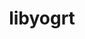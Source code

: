 ---
title: "libyogrt"
layout: cache
categories: [package, v0.19]
meta: {"versions": ["1.27"], "compilers": ["gcc@=11.1.0", "gcc@=7.5.0", "oneapi@=2022.1.0"], "oss": ["ubuntu18.04", "ubuntu20.04"], "platforms": ["linux"], "targets": ["x86_64"], "stacks": ["e4s", "e4s-oneapi", "radiuss", "tutorial"], "num_specs": 3, "num_specs_by_stack": {"tutorial": 1, "radiuss": 1, "e4s": 1, "e4s-oneapi": 1}}
spec_details: [{"hash": "ty6jvyat4pwi3qbfb6k3jgnznetz3cws", "compiler": "gcc@=7.5.0", "versions": ["1.27"], "os": "ubuntu18.04", "platform": "linux", "target": "x86_64", "variants": ["build_system=autotools", "scheduler=slurm", "~static"], "stacks": ["tutorial", "radiuss"], "size": "-", "tarball": "https://binaries.spack.io/releases/v0.19/build_cache/linux-ubuntu18.04-x86_64/gcc-7.5.0/libyogrt-1.27/linux-ubuntu18.04-x86_64-gcc-7.5.0-libyogrt-1.27-ty6jvyat4pwi3qbfb6k3jgnznetz3cws.spack"}, {"hash": "xultv5eskvh2enaptqz5tklx2vdzvxxt", "compiler": "gcc@=11.1.0", "versions": ["1.27"], "os": "ubuntu20.04", "platform": "linux", "target": "x86_64", "variants": ["build_system=autotools", "scheduler=slurm", "~static"], "stacks": ["e4s"], "size": "-", "tarball": "https://binaries.spack.io/releases/v0.19/build_cache/linux-ubuntu20.04-x86_64/gcc-11.1.0/libyogrt-1.27/linux-ubuntu20.04-x86_64-gcc-11.1.0-libyogrt-1.27-xultv5eskvh2enaptqz5tklx2vdzvxxt.spack"}, {"hash": "5vaohucw46a47aoyuobd64nhz7hnpo2i", "compiler": "oneapi@=2022.1.0", "versions": ["1.27"], "os": "ubuntu20.04", "platform": "linux", "target": "x86_64", "variants": ["build_system=autotools", "scheduler=slurm", "~static"], "stacks": ["e4s-oneapi"], "size": "-", "tarball": "https://binaries.spack.io/releases/v0.19/build_cache/linux-ubuntu20.04-x86_64/oneapi-2022.1.0/libyogrt-1.27/linux-ubuntu20.04-x86_64-oneapi-2022.1.0-libyogrt-1.27-5vaohucw46a47aoyuobd64nhz7hnpo2i.spack"}]
---